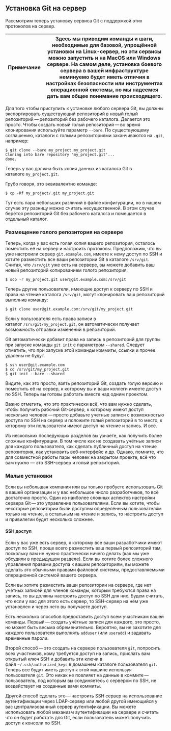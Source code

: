 ## Установка Git на сервер

Рассмотрим теперь установку сервиса Git с поддержкой этих протоколов на сервер.

| Примечание | Здесь мы приводим команды и шаги, необходимые для базовой, упрощённой установки на Linux-сервер, но эти сервисы можно запустить и на MacOS или Windows сервере. На самом деле, установка боевого сервера в вашей инфраструктуре неминуемо будет иметь отличия в настройках безопасности или инструментах операционной системы, но мы надеемся дать вам общее понимание происходящего. |
| ---------- | ------------------------------------------------------------------------------------------------------------------------------------------------------------------------------------------------------------------------------------------------------------------------------------------------------------------------------------------------------------------------------------- |

Для того чтобы приступить к установке любого сервера Git, вы должны экспортировать существующий репозиторий в новый голый репозиторий — репозиторий без рабочего каталога. Делается это просто. Чтобы создать новый голый репозиторий — во время клонирования используйте параметр `--bare`. По существующему соглашению, каталоги с голыми репозиториями заканчиваются на `.git`, например:

```console
$ git clone --bare my_project my_project.git
Cloning into bare repository 'my_project.git'...
done.
```

Теперь у вас должна быть копия данных из каталога Git в каталоге `my_project.git`.

Грубо говоря, это эквивалентно команде:

```console
$ cp -Rf my_project/.git my_project.git
```

Тут есть пара небольших различий в файле конфигурации, но в нашем случае эту разницу можно считать несущественной. В этом случае берётся репозиторий Git без рабочего каталога и помещается в отдельный каталог.

### Размещение голого репозитория на сервере

Теперь, когда у вас есть голая копия вашего репозитория, осталось поместить её на сервер и настроить протоколы. Предположим, что вы уже настроили сервер `git.example.com`, имеете к нему доступ по SSH и хотите разместить все ваши репозитории Git в каталоге `/srv/git`. Считая, что `/srv/git` уже есть на сервере, вы можете добавить ваш новый репозиторий копированием голого репозитория:

```console
$ scp -r my_project.git user@git.example.com:/srv/git
```

Теперь другие пользователи, имеющие доступ к серверу по SSH и права на чтение каталога `/srv/git`, могут клонировать ваш репозиторий выполнив команду:

```console
$ git clone user@git.example.com:/srv/git/my_project.git
```

Если у пользователя есть права записи в каталог `/srv/git/my_project.git`, он автоматически получает возможность отправки изменений в репозиторий.

Git автоматически добавит права на запись в репозиторий для группы при запуске команды `git init` с параметром `--shared`. Следует отметить, что при запуске этой команды коммиты, ссылки и прочее удалены не будут.

```console
$ ssh user@git.example.com
$ cd /srv/git/my_project.git
$ git init --bare --shared
```

Видите, как это просто, взять репозиторий Git, создать голую версию и поместить её на сервер, к которому вы и ваши коллеги имеете доступ по SSH. Теперь вы готовы работать вместе над одним проектом.

Важно отметить, что это практически всё, что вам нужно сделать, чтобы получить рабочий Git-сервер, к которому имеют доступ несколько человек — просто добавьте учетные записи с возможностью доступа по SSH на сервер и положите голый репозиторий в то место, к которому эти пользователи имеют доступ на чтение и запись. И всё.

Из нескольких последующих разделов вы узнаете, как получить более сложные конфигурации. В том числе как не создавать учётные записи для каждого пользователя, как сделать публичный доступ на чтение репозитория, как установить веб-интерфейс и др. Однако, помните, что для совместной работы пары человек на закрытом проекте, всё что вам _нужно_ ― это SSH-сервер и голый репозиторий.

### Малые установки

Если вы небольшая компания или вы только пробуете использовать Git в вашей организации и у вас небольшое число разработчиков, то всё достаточно просто. Один из наиболее сложных аспектов настройки сервера Git — это управление пользователями. Если вы хотите, чтобы некоторые репозитории были доступны определённым пользователям только на чтение, а остальным на чтение и запись, то настроить доступ и привилегии будет несколько сложнее.

#### SSH доступ

Если у вас уже есть сервер, к которому все ваши разработчики имеют доступ по SSH, проще всего разместить ваш первый репозиторий там, поскольку вам не нужно практически ничего делать (как мы уже обсудили в предыдущем разделе). Если вы хотите более сложного управления правами доступа к вашим репозиториям, вы можете сделать это обычными правами файловой системы, предоставляемыми операционной системой вашего сервера.

Если вы хотите разместить ваши репозитории на сервере, где нет учётных записей для членов команды, которым требуются права на запись, то вы должны настроить доступ по SSH для них. Будем считать, что если у вас для этого есть сервер, то SSH-сервер на нём уже установлен и через него вы получаете доступ.

Есть несколько способов предоставить доступ всем участникам вашей команды. Первый — создать учётные записи для каждого, это просто, но может быть весьма обременительно. Вероятно, вы не захотите для каждого пользователя выполнять `adduser` (или `useradd`) и задавать временные пароли.

Второй способ — это создать на сервере пользователя `git`, попросить всех участников, кому требуется доступ на запись, прислать вам открытый ключ SSH и добавить эти ключи в файл `~/.ssh/authorized_keys` в домашнем каталоге пользователя `git`. Теперь все будут иметь доступ к этой машине используя пользователя `git`. Это никак не повлияет на данные в коммите — пользователь, под которым вы соединяетесь с сервером по SSH, не воздействует на созданные вами коммиты.

Другой способ сделать это — настроить SSH сервер на использование аутентификации через LDAP-сервер или любой другой имеющийся у вас централизованный сервер аутентификации. Вы можете использовать любой механизм аутентификации на сервере и считать что он будет работать для Git, если пользователь может получить доступ к консоли по SSH.